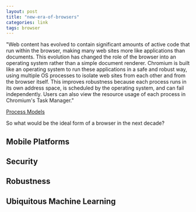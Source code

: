 ```yaml
---
layout: post
title: "new-era-of-browsers"
categories: link
tags: browser
---
```


"Web content has evolved to contain significant amounts of active code that run within the browser, making many web sites more like applications than documents. This evolution has changed the role of the browser into an operating system rather than a simple document renderer. Chromium is built like an operating system to run these applications in a safe and robust way, using multiple OS processes to isolate web sites from each other and from the browser itself. This improves robustness because each process runs in its own address space, is scheduled by the operating system, and can fail independently. Users can also view the resource usage of each process in Chromium's Task Manager."

[Process Models](http://dev.chromium.org/developers/design-documents/process-models)

So what would be the ideal form of a browser in the next decade?

## Mobile Platforms

## Security

## Robustness

## Ubiquitous Machine Learning
